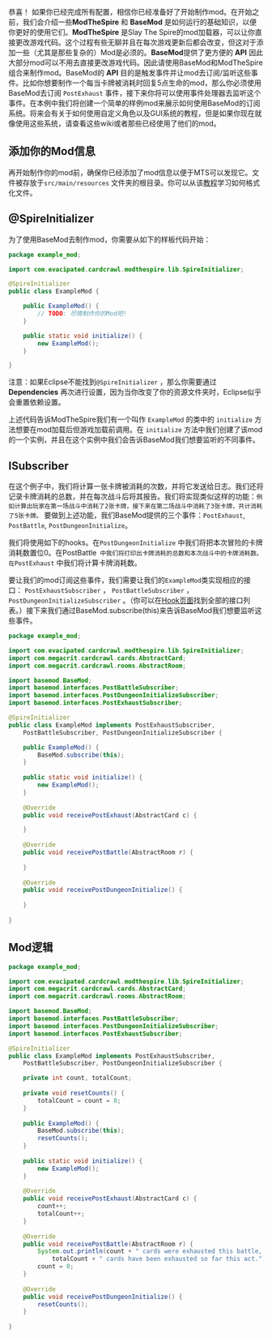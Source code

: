 恭喜！ 如果你已经完成所有配置，相信你已经准备好了开始制作mod。在开始之前，我们会介绍一些**ModTheSpire** 和 **BaseMod** 是如何运行的基础知识，以便你更好的使用它们。**ModTheSpire** 是Slay The Spire的mod加载器，可以让你直接更改游戏代码。这个过程有些无聊并且在每次游戏更新后都会改变，但这对于添加一些（尤其是那些复杂的）Mod是必须的。**BaseMod**提供了更方便的 **API** 因此大部分mod可以不用去直接更改游戏代码。因此请使用BaseMod和ModTheSpire组合来制作mod。BaseMod的 **API** 目的是触发事件并让mod去订阅/监听这些事件。比如你想要制作一个每当卡牌被消耗时回复5点生命的mod，那么你必须使用BaseMod去订阅 `PostExhaust` 事件，接下来你将可以使用事件处理器去监听这个事件。在本例中我们将创建一个简单的样例mod来展示如何使用BaseMod的订阅系统。将来会有关于如何使用自定义角色以及GUI系统的教程，但是如果你现在就像使用这些系统，请查看这些wiki或者那些已经使用了他们的mod。

## 添加你的Mod信息

再开始制作你的mod前，确保你已经添加了mod信息以便于MTS可以发现它。文件被存放于`src/main/resources` 文件夹的根目录。你可以从该[教程](./ModInfo)学习如何格式化文件。

## @SpireInitializer
为了使用BaseMod去制作mod，你需要从如下的样板代码开始：

```Java
package example_mod;

import com.evacipated.cardcrawl.modthespire.lib.SpireInitializer;

@SpireInitializer
public class ExampleMod {

    public ExampleMod() {
        // TODO: 尽情制作你的Mod吧!
    }

    public static void initialize() {
        new ExampleMod();
    }

}
```

注意：如果Eclipse不能找到`@SpireInitializer` ，那么你需要通过 **Dependencies** 再次进行设置，因为当你改变了你的资源文件夹时，Eclipse似乎会重置依赖设置。

上述代码告诉ModTheSpire我们有一个叫作 `ExampleMod` 的类中的 `initialize` 方法想要在mod加载后但游戏加载前调用。在 `initialize` 方法中我们创建了该mod的一个实例，并且在这个实例中我们会告诉BaseMod我们想要监听的不同事件。

## ISubscriber
在这个例子中，我们将计算一张卡牌被消耗的次数，并将它发送给日志。我们还将记录卡牌消耗的总数，并在每次战斗后将其报告。我们将实现类似这样的功能：``例如计算出玩家在第一场战斗中消耗了2张卡牌，接下来在第二场战斗中消耗了3张卡牌，共计消耗了5张卡牌。`` 要做到上述功能，我们BaseMod提供的三个事件：`PostExhaust`, `PostBattle`, `PostDungeonInitialize`。

我们将使用如下的hooks。在`PostDungeonInitialize` 中我们将把本次冒险的卡牌消耗数置位0。在PostBattle` 中我们将打印出卡牌消耗的总数和本次战斗中的卡牌消耗数。在PostExhaust` 中我们将计算卡牌消耗数。

要让我们的mod订阅这些事件，我们需要让我们的`ExampleMod`类实现相应的接口： ``PostExhaustSubscriber`` ， ``PostBattleSubscriber`` ， ``PostDungeonInitializeSubscriber`` 。（你可以在[Hook页面](./Hooks.md)找到全部的接口列表。）接下来我们通过BaseMod.subscribe(this)来告诉BaseMod我们想要监听这些事件。

```Java
package example_mod;

import com.evacipated.cardcrawl.modthespire.lib.SpireInitializer;
import com.megacrit.cardcrawl.cards.AbstractCard;
import com.megacrit.cardcrawl.rooms.AbstractRoom;

import basemod.BaseMod;
import basemod.interfaces.PostBattleSubscriber;
import basemod.interfaces.PostDungeonInitializeSubscriber;
import basemod.interfaces.PostExhaustSubscriber;

@SpireInitializer
public class ExampleMod implements PostExhaustSubscriber,
	PostBattleSubscriber, PostDungeonInitializeSubscriber {

	public ExampleMod() {
		BaseMod.subscribe(this);
	}
	
	public static void initialize() {
		new ExampleMod();
	}
	
	@Override
	public void receivePostExhaust(AbstractCard c) {

	}
	
	@Override
	public void receivePostBattle(AbstractRoom r) {
		
	}
	
	@Override
	public void receivePostDungeonInitialize() {
		
	}
	
}
```

## Mod逻辑

```Java
package example_mod;

import com.evacipated.cardcrawl.modthespire.lib.SpireInitializer;
import com.megacrit.cardcrawl.cards.AbstractCard;
import com.megacrit.cardcrawl.rooms.AbstractRoom;

import basemod.BaseMod;
import basemod.interfaces.PostBattleSubscriber;
import basemod.interfaces.PostDungeonInitializeSubscriber;
import basemod.interfaces.PostExhaustSubscriber;

@SpireInitializer
public class ExampleMod implements PostExhaustSubscriber,
	PostBattleSubscriber, PostDungeonInitializeSubscriber {

	private int count, totalCount;
	
	private void resetCounts() {
		totalCount = count = 0;
	}
	
	public ExampleMod() {
		BaseMod.subscribe(this);
		resetCounts();
	}
	
	public static void initialize() {
		new ExampleMod();
	}
	
	@Override
	public void receivePostExhaust(AbstractCard c) {
		count++;
		totalCount++;
	}
	
	@Override
	public void receivePostBattle(AbstractRoom r) {
		System.out.println(count + " cards were exhausted this battle, " +
			totalCount + " cards have been exhausted so far this act.");
		count = 0;
	}
	
	@Override
	public void receivePostDungeonInitialize() {
		resetCounts();
	}
	
}
```
